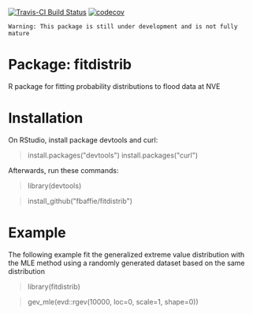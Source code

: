 [![Travis-CI Build Status](https://travis-ci.org/NVE/fitdistrib.svg?branch=master)](https://travis-ci.org/NVE/fitdistrib)
[![codecov](https://codecov.io/github/NVE/fitdistrib/branch/master/graphs/badge.svg)](https://codecov.io/gh/NVE/fitdistrib) 

`Warning: This package is still under development and is not fully mature`

# Package: fitdistrib

R package for fitting probability distributions to flood data at NVE

# Installation

On RStudio, install package devtools and curl:

> install.packages("devtools")
> install.packages("curl")

Afterwards, run these commands:

> library(devtools)

> install_github("fbaffie/fitdistrib")

# Example

The following example fit the generalized extreme value distribution with the MLE method 
using a randomly generated dataset based on the same distribution

> library(fitdistrib)

> gev_mle(evd::rgev(10000, loc=0, scale=1, shape=0))
